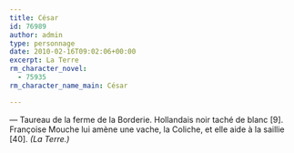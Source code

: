 ```yaml
---
title: César
id: 76989
author: admin
type: personnage
date: 2010-02-16T09:02:06+00:00
excerpt: La Terre
rm_character_novel:
  - 75935
rm_character_name_main: César

---
```

— Taureau de la ferme de la Borderie. Hollandais noir taché de blanc [9]. Françoise Mouche lui amène une vache, la Coliche, et elle aide à la saillie [40]. _(La Terre.)_
